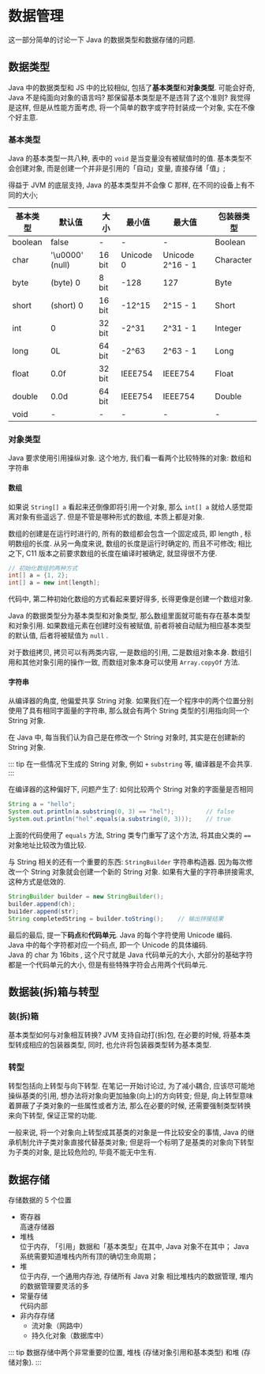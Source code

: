 # 数据管理

这一部分简单的讨论一下 Java 的数据类型和数据存储的问题. 

## 数据类型

Java 中的数据类型和 JS 中的比较相似, 包括了**基本类型**和**对象类型**. 可能会好奇, Java 不是纯面向对象的语言吗? 那保留基本类型是不是违背了这个准则? 我觉得是这样, 但是从性能方面考虑, 将一个简单的数字或字符封装成一个对象, 实在不像个好主意. 

### 基本类型
Java 的基本类型一共八种, 表中的 `void` 是当变量没有被赋值时的值. 基本类型不会创建对象, 而是创建一个并非是引用的「自动」变量, 直接存储「值」; 

得益于 JVM 的底层支持, Java 的基本类型并不会像 C 那样, 在不同的设备上有不同的大小; 

| 基本类型 | 默认值          | 大小   | 最小值    | 最大值           | 包装器类型 |
| -------- | --------------- | ------ | --------- | ---------------- | ---------- |
| boolean  | false           | -      | -         | -                | Boolean    |
| char     | '\u0000' (null) | 16 bit | Unicode 0 | Unicode 2^16 - 1 | Character  |
| byte     | (byte) 0        | 8 bit  | -128      | 127              | Byte       |
| short    | (short) 0       | 16 bit | -12^15    | 2^15 - 1         | Short      |
| int      | 0               | 32 bit | -2^31     | 2^31 - 1         | Integer    |
| long     | 0L              | 64 bit | -2^63     | 2^63 - 1         | Long       |
| float    | 0.0f            | 32 bit | IEEE754   | IEEE754          | Float      |
| double   | 0.0d            | 64 bit | IEEE754   | IEEE754          | Double     |
| void     | -               | -      | -         | -                | -          |


### 对象类型

Java 要求使用引用操纵对象. 这个地方, 我们看一看两个比较特殊的对象: 数组和字符串

#### 数组

如果说 `String[] a` 看起来还倒像即将引用一个对象, 那么 `int[] a` 就给人感觉距离对象有些遥远了. 但是不管是哪种形式的数组, 本质上都是对象. 

数组的创建是在运行时进行的, 所有的数组都会包含一个固定成员, 即 length , 标明数组的长度. 从另一角度来说, 数组的长度是运行时确定的, 而且不可修改; 相比之下, C11 版本之前要求数组的长度在编译时被确定, 就显得很不方便. 


``` Java
// 初始化数组的两种方式
int[] a = {1, 2};
int[] a = new int[length];
```
代码中, 第二种初始化数组的方式看起来要好得多, 长得更像是创建一个数组对象. 

Java 的数据类型分为基本类型和对象类型, 那么数组里面就可能有存在基本类型和对象引用. 如果数组元素在创建时没有被赋值, 前者将被自动赋为相应基本类型的默认值, 后者将被赋值为 `null` .

对于数组拷贝, 拷贝可以有两类内容, 一是数组的引用, 二是数组对象本身. 数组引用和其他对象引用的操作一致, 而数组对象本身可以使用 `Array.copyOf` 方法. 

#### 字符串

从编译器的角度, 他偏爱共享 String 对象. 如果我们在一个程序中的两个位置分别使用了具有相同字面量的字符串, 那么就会有两个 String 类型的引用指向同一个 String 对象. 

在 Java 中, 每当我们认为自己是在修改一个 String 对象时, 其实是在创建新的 String 对象. 

::: tip
在一些情况下生成的 String 对象, 例如 `+` `substring` 等, 编译器是不会共享. 
:::

在编译器的这种偏好下, 问题产生了: 如何比较两个 String 对象的字面量是否相同
``` Java
String a = "hello";
System.out.println(a.substring(0, 3) == "hel");         // false
System.out.println("hel".equals(a.substring(0, 3)));    // true
```
上面的代码使用了 `equals` 方法, String 类专门重写了这个方法, 将其由父类的 `==` 对象地址比较改为值比较. 

与 String 相关的还有一个重要的东西: `StringBuilder` 字符串构造器. 因为每次修改一个 String 对象就会创建一个新的 String 对象. 如果有大量的字符串拼接需求, 这种方式是低效的. 
``` Java
StringBuilder builder = new StringBuilder();
builder.append(ch);
bui1der.append(str);
String completedString = builder.toString();    // 输出拼接结果
```

最后的最后, 提一下**码点**和**代码单元**. Java 的每个字符使用 Unicode 编码.   
Java 中的每个字符都对应一个码点, 即一个 Unicode 的具体编码.  
Java 的 char 为 16bits , 这个尺寸就是 Java 代码单元的大小, 大部分的基础字符都是一个代码单元的大小, 但是有些特殊字符会占用两个代码单元. 

## 数据装(拆)箱与转型

### 装(拆)箱

基本类型如何与对象相互转换? JVM 支持自动打(拆)包, 在必要的时候, 将基本类型转成相应的包装器类型, 同时, 也允许将包装器类型转为基本类型. 

### 转型

转型包括向上转型与向下转型. 在笔记一开始讨论过, 为了减小耦合, 应该尽可能地操纵基类的引用, 想办法将对象向更加抽象(向上)的方向转变; 但是, 向上转型意味着屏蔽了子类对象的一些属性或者方法, 那么在必要的时候, 还需要强制类型转换来向下转型, 保证正常的功能. 

一般来说, 将一个对象向上转型成其基类的对象是一件比较安全的事情, Java 的继承机制允许子类对象直接代替基类对象; 但是将一个标明了是基类的对象向下转型为子类的对象, 是比较危险的, 毕竟不能无中生有. 

## 数据存储
存储数据的 5 个位置
- 寄存器   
    高速存储器
- 堆栈  
    位于内存, 「引用」数据和「基本类型」在其中, Java 对象不在其中；
    Java 系统需要知道堆栈内所有顶的确切生命周期；
- 堆  
    位于内存, 一个通用内存池, 存储所有 Java 对象
    相比堆栈内的数据管理, 堆内的数据管理要灵活的多
- 常量存储  
    代码内部
- 非内存存储
    - 流对象（网路中）
    - 持久化对象（数据库中）

::: tip
数据存储中两个非常重要的位置, 堆栈 (存储对象引用和基本类型) 和堆 (存储对象).
:::

